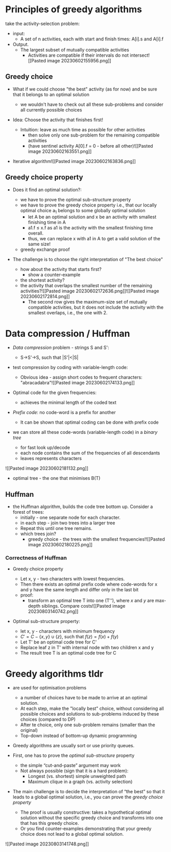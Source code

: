 # Principles of greedy algorithms 
take the activity-selection problem:
* input:
	* A set of n activities, each with start and finish times: A[i].s and A[i].f
* Output.
	* The largest subset of mutually compatible activities 
		* Activities are compatible if their intervals do not intersect![[Pasted image 20230602155956.png]]

## Greedy choice
* What if we could choose "the best" activity (as for now) and be sure that it belongs to an optimal solution
	* we wouldn't have to check out all these sub-problems and consider all currently possible choices
* Idea: Choose the activity that finishes first!
	* Intuition: leave as much time as possible for other activities 
		* then solve only one sub-problem for the remaining compatible activities 
		* (have sentinel activity A[0].f = 0 - before all other)![[Pasted image 20230602163551.png]]

* Iterative algorithm![[Pasted image 20230602163836.png]]

## Greedy choice property 
* Does it find an optimal solution?:
	* we have to prove the optimal sub-structure property 
	* we have to prove the greedy choice property i.e., that our locally optimal choice a$_1$ belongs to some globally optimal solution
		* let A be an optimal solution and x be an activity with smallest finishing time in A
		* a1.f $\leq$ x.f as a1 is the activity with the smallest finishing time overall.
		* thus, we can replace x with a1 in A to get a valid solution of the same size!
	 * greedy exchange proof


* The challenge is to choose the right interpretation of "The best choice"
	* how about the activity that starts first?
		* show a counter-example 
	* the shortest activity?
	* the activity that overlaps the smallest number of the remaining activities?![[Pasted image 20230602172636.png]]![[Pasted image 20230602172814.png]]
		* The second row gives the maximum-size set of mutually compatible activities, but it does not include the activity with the smallest overlaps, i.e., the one with 2.

# Data compression / Huffman 
* *Data compression* problem - strings S and S':
	* S->S'->S, such that |S'|<|S|
* test compression by coding with variable-length code:
	* Obvious idea - assign short codes to frequent characters: "abracadabra"![[Pasted image 20230602174133.png]]

* Optimal code for the given frequencies:
	* achieves the minimal length of the coded text
* *Prefix code*: no code-word is a prefix for another
	* It can be shown that optimal coding can be done with prefix code

* we can store all these code-words (variable-length code) in a *binary tree*
	* for fast look up/decode
	* each node contains the sum of the frequencies of all descendants 
	* leaves represents characters 

![[Pasted image 20230602181132.png]]
* optimal tree - the one that minimises B(T)

## Huffman 
* the Huffman algorithm, builds the code tree bottom up. Consider a forest of trees:
	* initially - one separate node for each character.
	* in each step - join two trees into a larger tree
	* Repeat this until one tree remains.
	* which trees join?
		* greedy choice - the trees with the smallest frequencies!![[Pasted image 20230602180225.png]]

### Correctness of Huffman
* Greedy choice property
	* Let x, y - two characters with lowest frequencies. 
	* Then there exists an optimal prefix code where code-words for x and y have the same length and differ only in the last bit
	* proof: 
		* transform an optimal tree T into one (T''), where *x* and *y* are max-depth siblings. Compare costs![[Pasted image 20230803140742.png]]

* Optimal sub-structure property:
	* let x, y - characters with minimum frequency
	* $C' = C-\{x,y\}\cup \{z\}$, such that $f(z)=f(x)+f(y)$
	* Let T' be an optimal code tree for C'
	* Replace leaf z in T' with internal node with two children x and y
	* The result tree T is an optimal code tree for C

# Greedy algorithms tldr
* are used for optimisation problems
	* a number of choices have to be made to arrive at an optimal solution.
	* At each step, make the "locally best" choice, without considering all possible choices and solutions to sub-problems induced by these choices (compared to DP)
	* After te choice, only one sub-problem remains (smaller than the original)
	* Top-down instead of bottom-up dynamic programming

* Greedy algorithms are usually sort or use priority queues.

* First, one has to prove the *optimal sub-structure* property
	* the simple “cut-and-paste” argument may work
	* Not always possible (sign that it is a hard problem):
		* Longest (vs. shortest) simple unweighted path
		* Maximum clique in a graph (vs. activity selection)

* The main challenge is to decide the interpretation of “the best” so that it leads to a global optimal solution, i.e., you can prove the *greedy choice property*
	* The proof is usually constructive: takes a hypothetical optimal solution without the specific greedy choice and transforms into one that has this greedy choice.
	* Or you find counter-examples demonstrating that your greedy choice does not lead to a global optimal solution.

![[Pasted image 20230803141748.png]]
